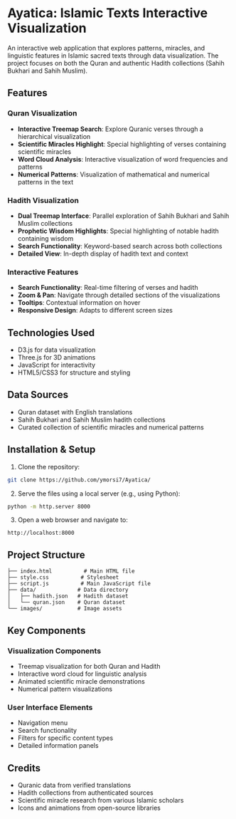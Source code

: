 # Ayatica: Islamic Texts Interactive Visualization

An interactive web application that explores patterns, miracles, and linguistic features in Islamic sacred texts through data visualization. The project focuses on both the Quran and authentic Hadith collections (Sahih Bukhari and Sahih Muslim).

## Features

### Quran Visualization
- **Interactive Treemap Search**: Explore Quranic verses through a hierarchical visualization
- **Scientific Miracles Highlight**: Special highlighting of verses containing scientific miracles
- **Word Cloud Analysis**: Interactive visualization of word frequencies and patterns
- **Numerical Patterns**: Visualization of mathematical and numerical patterns in the text

### Hadith Visualization
- **Dual Treemap Interface**: Parallel exploration of Sahih Bukhari and Sahih Muslim collections
- **Prophetic Wisdom Highlights**: Special highlighting of notable hadith containing wisdom
- **Search Functionality**: Keyword-based search across both collections
- **Detailed View**: In-depth display of hadith text and context

### Interactive Features
- **Search Functionality**: Real-time filtering of verses and hadith
- **Zoom & Pan**: Navigate through detailed sections of the visualizations
- **Tooltips**: Contextual information on hover
- **Responsive Design**: Adapts to different screen sizes

## Technologies Used
- D3.js for data visualization
- Three.js for 3D animations
- JavaScript for interactivity
- HTML5/CSS3 for structure and styling

## Data Sources
- Quran dataset with English translations
- Sahih Bukhari and Sahih Muslim hadith collections
- Curated collection of scientific miracles and numerical patterns

## Installation & Setup

1. Clone the repository:
```bash
git clone https://github.com/ymorsi7/Ayatica/
```

2. Serve the files using a local server (e.g., using Python):
```bash
python -m http.server 8000
```

3. Open a web browser and navigate to:
```
http://localhost:8000
```

## Project Structure

```
├── index.html          # Main HTML file
├── style.css          # Stylesheet
├── script.js          # Main JavaScript file
├── data/             # Data directory
│   ├── hadith.json   # Hadith dataset
│   └── quran.json    # Quran dataset
└── images/           # Image assets
```

## Key Components

### Visualization Components
- Treemap visualization for both Quran and Hadith
- Interactive word cloud for linguistic analysis
- Animated scientific miracle demonstrations
- Numerical pattern visualizations

### User Interface Elements
- Navigation menu
- Search functionality
- Filters for specific content types
- Detailed information panels
  
## Credits
- Quranic data from verified translations
- Hadith collections from authenticated sources
- Scientific miracle research from various Islamic scholars
- Icons and animations from open-source libraries
